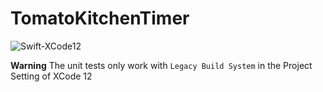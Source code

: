 # TomatoKitchenTimer

![Swift-XCode12](https://github.com/mebusw/TomatoKitchenTimer/workflows/Swift-XCode12/badge.svg)

**Warning** The unit tests only work with `Legacy Build System` in the Project Setting of XCode 12
